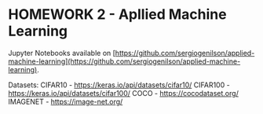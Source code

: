 # HOMEWORK 2 - Apllied Machine Learning

Jupyter Notebooks available on [https://github.com/sergiogenilson/applied-machine-learning](https://github.com/sergiogenilson/applied-machine-learning).

Datasets:
CIFAR10 - https://keras.io/api/datasets/cifar10/ 
CIFAR100 - https://keras.io/api/datasets/cifar100/ 
COCO - https://cocodataset.org/ 
IMAGENET - https://image-net.org/ 
